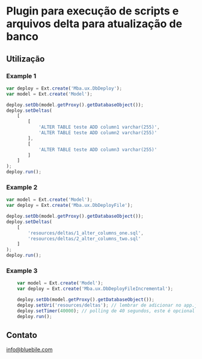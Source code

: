 # Plugin para execução de scripts e arquivos delta para atualização de banco


## Utilização
### Example 1
```js
var deploy = Ext.create('Mba.ux.DbDeploy');
var model = Ext.create('Model');

deploy.setDb(model.getProxy().getDatabaseObject());
deploy.setDeltas(
    [
        [
            'ALTER TABLE teste ADD column1 varchar(255)',
            'ALTER TABLE teste ADD column2 varchar(255)'
        ],
        [
            'ALTER TABLE teste ADD column3 varchar(255)'
        ]
    ]
);
deploy.run();
```
### Example 2
```js
var model = Ext.create('Model');
var deploy = Ext.create('Mba.ux.DbDeployFile');

deploy.setDb(model.getProxy().getDatabaseObject());
deploy.setDeltas(
    [
        'resources/deltas/1_alter_columns_one.sql',
        'resources/deltas/2_alter_columns_two.sql'
    ]
);
deploy.run();

```

### Example 3
```js
    var model = Ext.create('Model');
    var deploy = Ext.create('Mba.ux.DbDeployFileIncremental');

    deploy.setDb(model.getProxy().getDatabaseObject());
    deploy.setUri('resources/deltas'); // lembrar de adicionar no app.json para compilação
    deploy.setTimer(40000); // polling de 40 segundos, este é opcional
    deploy.run();

```

## Contato

<info@bluebile.com>